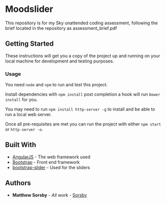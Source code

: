 # Moodslider

This repository is for my Sky unattended coding assessment, following the brief located in the repository as assessment_brief.pdf

## Getting Started

These instructions will get you a copy of the project up and running on your local machine for development and testing purposes.

### Usage

You need ```node``` and ```npm``` to run and test this project.

Install dependencies with ```npm install``` post completion a hook will run ```bower install``` for you.

You may need to run ```npm install http-server -g``` to install and be able to run a local web server.

Once all pre-requisites are met you can run the project with either ```npm start``` or ```http-server -o```.

## Built With

* [AngularJS](https://angularjs.org/) - The web framework used
* [Bootstrap](https://getbootstrap.com/) - Front end framework
* [bootstrap-slider](https://github.com/seiyria/bootstrap-slider/) - Used for the sliders

## Authors

* **Matthew Sorsby** - *All work* - [Sorsby](https://github.com/Sorsby)

